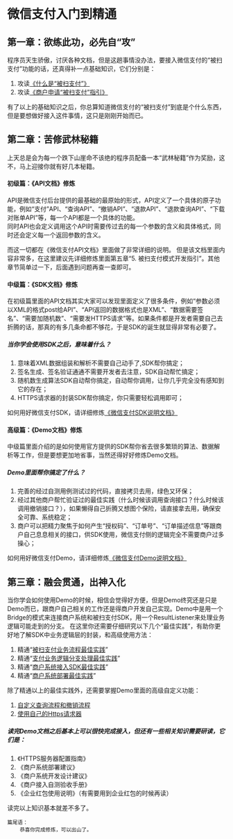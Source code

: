 # 微信支付入门到精通

## 第一章：欲练此功，必先自“攻”   

程序员天生骄傲，讨厌各种文档，但是这趟事情没办法，要接入微信支付的“被扫支付”功能的话，还真得补一点基础知识，它们分别是：  
1. 攻读<a href="https://github.com/grz/wxpay_scanpay_java_sdk#user-content-%E4%BB%80%E4%B9%88%E6%98%AF%E8%A2%AB%E6%89%AB%E6%94%AF%E4%BB%98" target="_blank">《什么是“被扫支付”》</a>
2. 攻读<a href="https://mp.weixin.qq.com/paymch/readtemplate?t=mp/business/faq_tmpl" target="_blank">《商户申请“被扫支付”指引》</a>  

有了以上的基础知识之后，你总算知道微信支付的“被扫支付”到底是个什么东西，但是要想做好接入这件事情，这只是刚刚开始而已。

## 第二章：苦修武林秘籍  

上天总是会为每一个跌下山崖命不该绝的程序员配备一本“武林秘籍”作为奖励，这不，马上迎接你就有好几本秘籍。

#### 初级篇：《API文档》修炼  

API是微信支付后台提供的最基础的最原始的形式，API定义了一个具体的原子功能，例如“支付”API、“查询API”、“撤销API”、“退款API”、“退款查询API”、“下载对账单API”等，每一个API都是一个具体的功能。  
同时API也会定义调用这个API时需要传过去的每一个参数的含义和具体格式，同时还会定义每一个返回参数的含义。

而这一切都在《微信支付API文档》里面做了非常详细的说明。
但是该文档里面内容非常多，在这里建议先详细修炼里面第五章“5.  被扫支付模式开发指引”。其他章节简单过一下，后面遇到问题再查一查即可。


#### 中级篇：《SDK文档》修炼  

在初级篇里面的API文档其实大家可以发现里面定义了很多条件，例如“参数必须以XML的格式post给API”、“API返回的数据格式也是XML”、“数据需要签名”、“需要加随机数”、“需要发HTTPS请求”等。如果条件都是开发者需要自己去折腾的话，那真的有多几条命都不够花，于是SDK的诞生就显得非常有必要了。  

##### 当你学会使用SDK之后，意味着什么？  
1. 意味着XML数据组装和解析不需要自己动手了,SDK帮你搞定；
2. 签名生成、签名验证通通不需要开发者去注意，SDK自动帮忙搞定；
3. 随机数生成算法SDK自动帮你搞定，自动帮你调用，让你几乎完全没有感知到它的存在；
4. HTTPS请求器的封装SDK帮你搞定，你只需要轻松调用即可；  

如何用好微信支付SDK，请详细修炼<a href="https://github.com/grz/wxpay_scanpay_java_sdk_proj" target="_blank">《微信支付SDK说明文档》</a>


#### 高级篇：《Demo文档》修炼  

中级篇里面介绍的是如何使用官方提供的SDK帮你省去很多繁琐的算法、数据解析等工作，但是要想更加地省事，当然还得好好修炼Demo文档。 

##### Demo里面帮你搞定了什么？  
1. 完善的经过自测用例测试过的代码，直接拷贝去用，绿色又环保；
2. 经过其他商户帮忙验证过的最佳实践（什么时候该调用查询接口？什么时候该调用撤销接口？），如果懒得自己折腾又想图个保险，请直接拿去用，确保安全可靠、系统稳定；
3. 商户可以把精力聚焦于如何产生“授权码”、“订单号”、“订单描述信息”等跟商户自己息息相关的接口，供SDK使用，微信支付侧的逻辑完全不需要商户过多操心； 

如何用好微信支付Demo，请详细修炼<a href="https://github.com/grz/wxpay_scanpay_java_demo_proj" target="_blank">《微信支付Demo说明文档》</a> 

## 第三章：融会贯通，出神入化  

当你学会如何使用Demo的时候，相信会觉得好方便，但是Demo终究还是只是Demo而已，跟商户自己相关的工作还是得商户开发自己实现。Demo中是用一个Bridge的模式来连接商户系统和被扫支付SDK，用一个ResultListener来处理业务逻辑可能走到的分支。
在这里你还需要仔细研究以下几个“最佳实践”，有助你更好地了解SDK中业务逻辑层的封装，和高级使用方法：  
1. 精通“<a href="https://github.com/grz/wxpay_scanpay_java_demo_proj#user-content-%E8%A2%AB%E6%89%AB%E6%94%AF%E4%BB%98%E4%B8%9A%E5%8A%A1%E6%B5%81%E7%A8%8B%E6%9C%80%E4%BD%B3%E5%AE%9E%E8%B7%B5" target="_blank">被扫支付业务流程最佳实践</a>”  
2. 精通“<a href="https://github.com/grz/wxpay_scanpay_java_demo_proj#user-content-%E6%94%AF%E4%BB%98%E4%B8%9A%E5%8A%A1%E9%80%BB%E8%BE%91%E5%88%86%E6%94%AF%E5%A4%84%E7%90%86%E6%9C%80%E4%BD%B3%E5%AE%9E%E8%B7%B5" target="_blank">支付业务逻辑分支处理最佳实践</a>”  
3. 精通“<a href="https://github.com/grz/wxpay_scanpay_java_demo_proj#user-content-%E5%95%86%E6%88%B7%E7%B3%BB%E7%BB%9F%E6%8E%A5%E5%85%A5sdk%E6%9C%80%E4%BD%B3%E5%AE%9E%E8%B7%B5" target="_blank">商户系统接入SDK最佳实践</a>”  
4. 精通“<a href="https://github.com/grz/wxpay_scanpay_java_demo_proj#user-content-%E5%95%86%E6%88%B7%E7%B3%BB%E7%BB%9F%E9%83%A8%E7%BD%B2%E6%9C%80%E4%BD%B3%E5%AE%9E%E8%B7%B5" target="_blank">商户系统部署最佳实践</a>”    

除了精通以上的最佳实践外，还需要掌握Demo里面的高级自定义功能：
1. <a href="https://github.com/grz/wxpay_scanpay_java_demo_proj#user-content-%E9%AB%98%E7%BA%A7%E8%87%AA%E5%AE%9A%E4%B9%891%E8%87%AA%E5%AE%9A%E4%B9%89%E6%9F%A5%E8%AF%A2%E6%B5%81%E7%A8%8B%E5%92%8C%E6%92%A4%E9%94%80%E6%B5%81%E7%A8%8B" target="_blank">自定义查询流程和撤销流程</a>
2. <a href="https://github.com/grz/wxpay_scanpay_java_demo_proj#user-content-%E9%AB%98%E7%BA%A7%E8%87%AA%E5%AE%9A%E4%B9%892%E4%BD%BF%E7%94%A8%E8%87%AA%E5%B7%B1%E7%9A%84https%E8%AF%B7%E6%B1%82%E5%99%A8" target="_blank">使用自己的Https请求器</a>

##### 读完Demo文档之后基本上可以很快完成接入，但还有一些相关知识需要研读，它们是：
1. 《HTTPS服务器配置指南》
2. 《商户系统部署建议》
3. 《商户系统开发设计建议》
4. 《商户接入自测验收手册》
5. 《企业红包使用说明》（有需要用到企业红包的时候再读）

读完以上知识基本就差不多了。

    篇尾语：
        恭喜你完成修炼，可以出山了。




  




